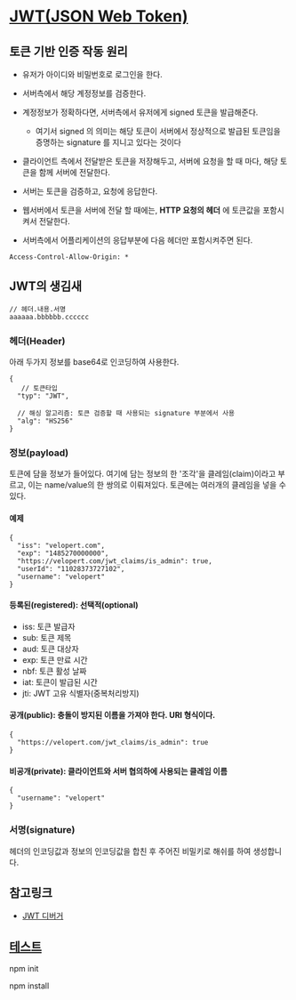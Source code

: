 # [JWT(JSON Web Token)](https://velopert.com/2389)

## 토큰 기반 인증 작동 원리

- 유저가 아이디와 비밀번호로 로그인을 한다.
- 서버측에서 해당 계정정보를 검증한다.
- 계정정보가 정확하다면, 서버측에서 유저에게 signed 토큰을 발급해준다.
  - 여기서 signed 의 의미는 해당 토큰이 서버에서 정상적으로 발급된 토큰임을 증명하는 signature 를 지니고 있다는 것이다
- 클라이언트 측에서 전달받은 토큰을 저장해두고, 서버에 요청을 할 때 마다, 해당 토큰을 함께 서버에 전달한다.
- 서버는 토큰을 검증하고, 요청에 응답한다.

- 웹서버에서 토큰을 서버에 전달 할 때에는, **HTTP 요청의 헤더** 에 토큰값을 포함시켜서 전달한다.
- 서버측에서 어플리케이션의 응답부분에 다음 헤더만 포함시켜주면 된다.

```
Access-Control-Allow-Origin: *
```

## JWT의 생김새

```
// 헤더.내용.서명
aaaaaa.bbbbbb.cccccc
```

### 헤더(Header)

아래 두가지 정보를 base64로 인코딩하여 사용한다.

```
{
   // 토큰타입
  "typ": "JWT",

  // 해싱 알고리즘: 토큰 검증할 때 사용되는 signature 부분에서 사용
  "alg": "HS256"
}
```

### 정보(payload)
토큰에 담을 정보가 들어있다. 여기에 담는 정보의 한 '조각'을 클레임(claim)이라고 부르고,
이는 name/value의 한 쌍의로 이뤄져있다. 토큰에는 여러개의 클레임을 넣을 수 있다.

#### 예제

```
{
  "iss": "velopert.com",
  "exp": "1485270000000",
  "https://velopert.com/jwt_claims/is_admin": true,
  "userId": "11028373727102",
  "username": "velopert"
}
```

#### 등록된(registered): 선택적(optional)
- iss: 토큰 발급자
- sub: 토큰 제목
- aud: 토큰 대상자
- exp: 토큰 만료 시간
- nbf: 토큰 활성 날짜
- iat: 토큰이 발급된 시간
- jti: JWT 고유 식별자(중복처리방지)

#### 공개(public): 충돌이 방지된 이름을 가져야 한다. URI 형식이다.

```
{
  "https://velopert.com/jwt_claims/is_admin": true
}
```

#### 비공개(private): 클라이언트와 서버 협의하에 사용되는 클레임 이름

```
{
  "username": "velopert"
}
```

### 서명(signature)
헤더의 인코딩값과 정보의 인코딩값을 합친 후 주어진 비밀키로 해쉬를 하여 생성합니다.


## 참고링크
- [JWT 디버거](https://jwt.io/)

## [테스트](https://velopert.com/2448)

npm init

npm install
